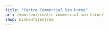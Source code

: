 ```yaml
---
title: "Centre Commercial Van Horne"
url: /montreal/centre-commercial-van-horne/
shop: Einkaufszentrum
---
```

